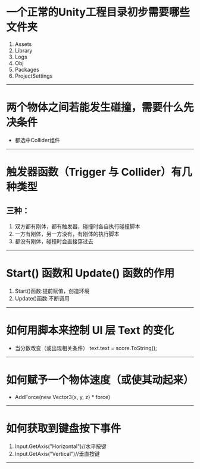 # **一个正常的Unity工程目录初步需要哪些文件夹**
 1. Assets
 2. Library
 3. Logs
 4. Obj
 5. Packages
 6. ProjectSettings
----
#  两个物体之间若能发生碰撞，需要什么先决条件
 * 都选中Collider组件
----
#  触发器函数（Trigger 与 Collider）有几种类型
## 三种：
 1. 双方都有刚体，都有触发器，碰撞时各自执行碰撞脚本
 2. 一方有刚体，另一方没有，有刚体的执行脚本
 3. 都没有刚体，碰撞时会直接穿过去
---
#  Start() 函数和 Update() 函数的作用
 1. Start()函数:提前赋值，创造环境
 2. Update()函数:不断调用
---
#  如何用脚本来控制 UI 层 Text 的变化
 * 当分数改变（或出现相关条件） text.text = score.ToString();
---
#  如何赋予一个物体速度（或使其动起来）
 * AddForce(new Vector3(x, y, z) * force)
---
#  如何获取到键盘按下事件
 1. Input.GetAxis("Horizontal")//水平按键
 2. Input.GetAxis("Vertical")//垂直按键
---